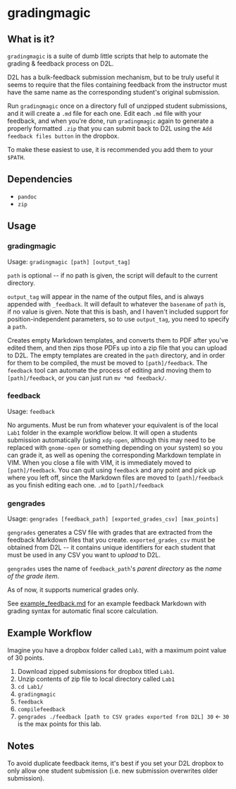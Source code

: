 # gradingmagic

## What is it?

`gradingmagic` is a suite of dumb little scripts that help to automate the grading &
feedback process on D2L.

D2L has a bulk-feedback submission mechanism, but to be truly useful it seems to
require that the files containing feedback from the instructor must have the
same name as the corresponding student's original submission.

Run `gradingmagic` once on a directory full of unzipped student submissions, and
it will create a `.md` file for each one. Edit each `.md` file with your
feedback, and when you're done, run `gradingmagic` again to generate a properly
formatted `.zip` that you can submit back to D2L using the `Add feedback files
button` in the dropbox.

To make these easiest to use, it is recommended you add them to your `$PATH`.

## Dependencies

* `pandoc`
* `zip`

## Usage

### gradingmagic

Usage: `gradingmagic [path] [output_tag]`

`path` is optional -- if no path is given, the script will default to the
current directory.

`output_tag` will appear in the name of the output files, and is always appended
with `_feedback`. It will default to whatever the `basename` of `path` is, if no
value is given. Note that this is bash, and I haven't included support for
position-independent parameters, so to use `output_tag`, you need to specify a
`path`.

Creates empty Markdown templates, and converts them to PDF after you've edited
them, and then zips those PDFs up into a zip file that you can upload to D2L.
The empty templates are created in the `path` directory, and in order for them
to be compiled, the must be moved to `[path]/feedback`. The `feedback` tool can
automate the process of editing and moving them to `[path]/feedback`, or you can
just run `mv *md feedback/`.

### feedback

Usage: `feedback`

No arguments. Must be run from whatever your equivalent is of the local `Lab1`
folder in the example workflow below. It will open a students submission
automatically (using `xdg-open`, although this may need to be replaced with
`gnome-open` or something depending on your system) so you can grade it, as well
as opening the corresponding Markdown template in VIM. When you close a file
with VIM, it is immediately moved to `[path]/feedback`. You can quit using
`feedback` and any point and pick up where you left off, since the Markdown
files are moved to `[path]/feedback` as you finish editing each one.
`.md` to `[path]/feedback` 

### gengrades

Usage: `gengrades [feedback_path] [exported_grades_csv] [max_points]`

`gengrades` generates a CSV file with grades that are extracted from the
feedback Markdown files that you create. `exported_grades_csv` must be obtained
from D2L -- it contains unique identifiers for each student that must be used in
any CSV you want to _upload_ to D2L.

`gengrades` uses the name of `feedback_path`'s *parent directory* as the *name
of the grade item*.

As of now, it supports numerical grades only.

See [example_feedback.md](./example_feedback.md) for an example feedback
Markdown with grading syntax for automatic final score calculation.

## Example Workflow

Imagine you have a dropbox folder called `Lab1`, with a maximum point value of
30 points.

1. Download zipped submissions for dropbox titled `Lab1`.
2. Unzip contents of zip file to local directory called `Lab1`
3. `cd Lab1/`
4. `gradingmagic`
5. `feedback`
6. `compilefeedback`
7. `gengrades ./feedback [path to CSV grades exported from D2L] 30` <- `30` is
   the max points for this lab.

## Notes

To avoid duplicate feedback items, it's best if you set your D2L dropbox to only
allow one student submission (i.e. new submission overwrites older submission).
